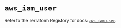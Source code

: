 # `aws_iam_user`

Refer to the Terraform Registory for docs: [`aws_iam_user`](https://registry.terraform.io/providers/hashicorp/aws/4.63.0/docs/resources/iam_user).
